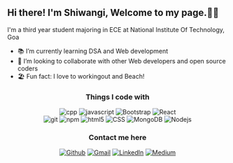 <h2> 
  Hi there! I'm Shiwangi, Welcome to my page.👋🏼   
</h2>

<p >
  I'm a third year student majoring in ECE at National Institute Of Technology, Goa  </p>
 
- 📚 I’m currently learning DSA and Web development
- 👯 I’m looking to collaborate with other Web developers and open source coders
- 🏖️ Fun fact: I love to workingout and Beach!
 

<h3 align="center" >Things I code with</h3>
<p align="center">
 
 <img alt="cpp" src="https://img.shields.io/badge/-C++-00599C?style=flat-square&logo=c" />
<img alt="javascript" src="https://img.shields.io/badge/--F7DF1E?logo=javascript&logoColor=000" />
<img alt="Bootstrap" src="https://img.shields.io/badge/-Bootstrap-007ACC?style=flat-square&logo=bootstrap&logoColor=white" />
  <img alt="React" src="https://img.shields.io/badge/-React-430098?style=flat-square&logo=react&logoColor=white" />
 
<br>
  <img alt="git" src="https://img.shields.io/badge/-Git-F05032?style=flat-square&logo=git&logoColor=white" />
  <img alt="npm" src="https://img.shields.io/badge/-NPM-CB3837?style=flat-square&logo=npm&logoColor=white" />
  <img alt="html5" src="https://img.shields.io/badge/-HTML5-E34F26?style=flat-square&logo=html5&logoColor=white" />
   <img alt="CSS" src="https://img.shields.io/badge/-CSS3-1572B6?style=flat-square&logo=css3" />
  <img alt="MongoDB" src="https://img.shields.io/badge/-MongoDB-13aa52?style=flat-square&logo=mongodb&logoColor=white" />
  <img alt="Nodejs" src="https://img.shields.io/badge/-Node.js-43853d?style=flat-square&logo=Node.js&logoColor=white" />
<br>
</p>

<h3 align="center">Contact me here</h3>
<p align="center">
  <a href="https://github.com/shiwangiY" target="_blank"><img alt="Github" src="https://img.shields.io/badge/GitHub-%2312100E.svg?&style=for-the-badge&logo=Github&logoColor=white" /></a> 
 <a href="mailto:shiwangiyadav001@gmail.com" target="_blank"><img alt="Gmail" src="https://img.shields.io/badge/-shiwangiyadav001@gmail.com-c14438?style=flat-square&logo=Gmail&logoColor=white&link=mailto:shiwangiyadav001@gmail.com" /></a>
 <!--[![Gmail Badge](https://img.shields.io/badge/-shiwangiyadav001@gmail.com-c14438?style=flat-square&logo=Gmail&logoColor=white&link=mailto:shiwangiyadav001@gmail.com)](mailto:shiwangiyadav001@gmail.com) --> 
 <a href="https://www.linkedin.com/in/shiwangi-yadav-11a982205/" target="_blank"><img alt="LinkedIn" src="https://img.shields.io/badge/linkedin-%230077B5.svg?&style=for-the-badge&logo=linkedin&logoColor=white" /></a> 
 <a href="https://www.instagram.com/shivu_dh_/" target="_blank"><img alt="Medium" src="https://img.shields.io/badge/instagram-dd2a7b.svg?&style=for-the-badge&logo=instagram&logoColor=white" /></a>
</p>
